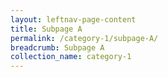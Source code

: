 ```yaml
---
layout: leftnav-page-content
title: Subpage A
permalink: /category-1/subpage-A/
breadcrumb: Subpage A
collection_name: category-1
---
```

